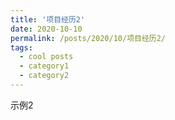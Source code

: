```yaml
---
title: '项目经历2'
date: 2020-10-10
permalink: /posts/2020/10/项目经历2/
tags:
  - cool posts
  - category1
  - category2
---
```


示例2